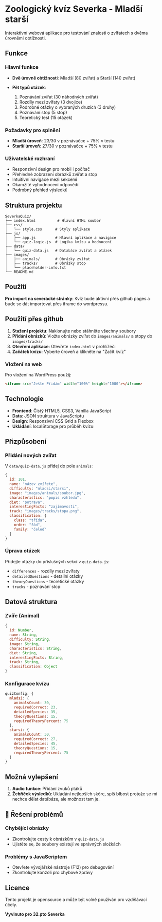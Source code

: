 # Zoologický kvíz Severka - Mladší starší

Interaktivní webová aplikace pro testování znalostí o zvířatech s dvěma úrovněmi obtížnosti.

## Funkce

### Hlavní funkce
- **Dvě úrovně obtížnosti**: Mladší (80 zvířat) a Starší (140 zvířat)

- **Pět typů otázek**:
  1. Poznávání zvířat (30 náhodných zvířat)
  2. Rozdíly mezi zvířaty (3 dvojice)
  3. Podrobné otázky o vybraných druzích (3 druhy)
  4. Poznávání stop (5 stop)
  5. Teoretický test (15 otázek)

### Požadavky pro splnění
- **Mladší úroveň**: 23/30 v poznávačce + 75% v testu
- **Starší úroveň**: 27/30 v poznávačce + 75% v testu

### Uživatelské rozhraní
- Responzivní design pro mobil i počítač
- Přehledné zobrazení obrázků zvířat a stop
- Intuitivní navigace mezi sekcemi
- Okamžité vyhodnocení odpovědí
- Podrobný přehled výsledků

## Struktura projektu

```
SeverkaQuiz/
├── index.html          # Hlavní HTML soubor
├── css/
│   └── style.css      # Styly aplikace
├── js/
│   ├── app.js         # Hlavní aplikace a navigace
│   └── quiz-logic.js  # Logika kvízu a hodnocení
├── data/
│   └── quiz-data.js   # Databáze zvířat a otázek
├── images/
│   ├── animals/       # Obrázky zvířat
│   ├── tracks/        # Obrázky stop
│   └── placeholder-info.txt
└── README.md
```

## Použití

**Pro import na severácké stránky**: Kvíz bude aktivní přes github pages a bude se dát importovat přes iframe do wordpressu.

## Použití přes github

1. **Stažení projektu**: Naklonujte nebo stáhněte všechny soubory
2. **Přidání obrázků**: Vložte obrázky zvířat do `images/animals/` a stopy do `images/tracks/`
3. **Otevření aplikace**: Otevřete `index.html` v prohlížeči
4. **Začátek kvízu**: Vyberte úroveň a klikněte na "Začít kvíz"

### Vložení na web
Pro vložení na WordPress použij:
```html
<iframe src="Ješte Přidám" width="100%" height="1000"></iframe>
```

## Technologie

- **Frontend**: Čistý HTML5, CSS3, Vanilla JavaScript
- **Data**: JSON struktura v JavaScriptu
- **Design**: Responzivní CSS Grid a Flexbox
- **Ukládání**: localStorage pro průběh kvízu

## Přizpůsobení

### Přidání nových zvířat
V `data/quiz-data.js` přidej do pole `animals`:
```javascript
{
  id: 101,
  name: "název zvířete",
  difficulty: "mladsi/starsi",
  image: "images/animals/soubor.jpg",
  characteristics: "popis vzhledu",
  diet: "potrava",
  interestingFacts: "zajímavosti",
  track: "images/tracks/stopa.png",
  classification: {
    class: "třída",
    order: "řád",
    family: "čeleď"
  }
}
```

### Úprava otázek
Přidejte otázky do příslušných sekcí v `quiz-data.js`:
- `differences` - rozdíly mezi zvířaty
- `detailedQuestions` - detailní otázky
- `theoryQuestions` - teoretické otázky
- `tracks` - poznávání stop

## Datová struktura

### Zvíře (Animal)
```javascript
{
  id: Number,
  name: String,
  difficulty: String,
  image: String,
  characteristics: String,
  diet: String,
  interestingFacts: String,
  track: String,
  classification: Object
}
```

### Konfigurace kvízu
```javascript
quizConfig: {
  mladsi: {
    animalsCount: 30,
    requiredCorrect: 23,
    detailedSpecies: 35,
    theoryQuestions: 15,
    requiredTheoryPercent: 75
  },
  starsi: {
    animalsCount: 30,
    requiredCorrect: 27,
    detailedSpecies: 45,
    theoryQuestions: 15,
    requiredTheoryPercent: 75
  }
}
```

## Možná vylepšení

1. **Audio funkce**: Přidání zvuků ptáků
2. **Žebříček výsledků**: Ukládání nejlepších skóre, spíš blbost protože se mi nechce dělat datábáze, ale možnost tam je.

## 🐛 Řešení problémů

### Chybějící obrázky
- Zkontrolujte cesty k obrázkům v `quiz-data.js`
- Ujistěte se, že soubory existují ve správných složkách

### Problémy s JavaScriptem
- Otevřete vývojářské nástroje (F12) pro debugování
- Zkontrolujte konzoli pro chybové zprávy

## Licence
Tento projekt je opensource a může být volně používán pro vzdělávací účely.

**Vyvinuto pro 32.pto Severka**